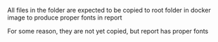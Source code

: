 All files in the folder are expected to be copied to root folder in docker image to produce proper fonts in report

For some reason, they are not yet copied, but report has proper fonts
